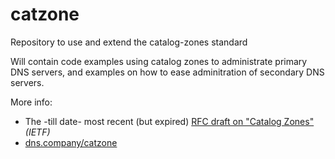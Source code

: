 # catzone
Repository to use and extend the catalog-zones standard

Will contain code examples using catalog zones to administrate primary DNS servers, and examples on how to ease adminitration of secondary DNS servers.

More info:
 - The -till date- most recent (but expired) [RFC draft on "Catalog Zones"](https://tools.ietf.org/html/draft-muks-dnsop-dns-catalog-zones-04) *(IETF)*
 - [dns.company/catzone](https://dns.company/catzone)
